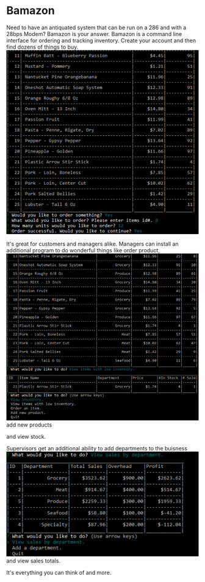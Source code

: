 # Bamazon

Need to have an antiquated system that can be run on a 286 and with a 28bps Modem?  Bamazon is your answer. 
Bamazon is a command line interface for ordering and tracking inventory. Create your account and then find dozens of things to buy. 
![Bamazon Customer View](screenshots/customer.png)

It's great for customers and managers alike.  Managers can install an additional program to do wonderful things like order product,  
![Bamazon Manager View](screenshots/manager.png)
add new products 

and view stock.

Supervisors get an additional ability to add departments to the buisness  
![Supervisor View](screenshots/supervisor.png)
and view sales totals.

It's everything you can think of and more. 
